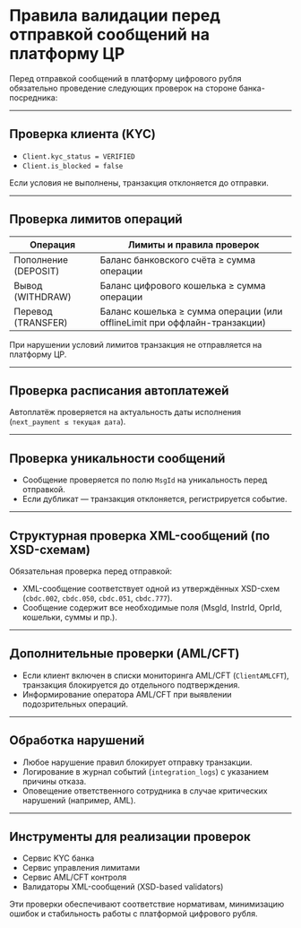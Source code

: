 # Правила валидации перед отправкой сообщений на платформу ЦР

Перед отправкой сообщений в платформу цифрового рубля обязательно проведение следующих проверок на стороне банка-посредника:

---

## Проверка клиента (KYC)

- `Client.kyc_status = VERIFIED`
- `Client.is_blocked = false`

Если условия не выполнены, транзакция отклоняется до отправки.

---

## Проверка лимитов операций

| Операция              | Лимиты и правила проверок                              |
|-----------------------|--------------------------------------------------------|
| Пополнение (DEPOSIT)  | Баланс банковского счёта ≥ сумма операции              |
| Вывод (WITHDRAW)      | Баланс цифрового кошелька ≥ сумма операции             |
| Перевод (TRANSFER)    | Баланс кошелька ≥ сумма операции (или offlineLimit при оффлайн-транзакции) |

При нарушении условий лимитов транзакция не отправляется на платформу ЦР.

---

## Проверка расписания автоплатежей

Автоплатёж проверяется на актуальность даты исполнения (`next_payment ≤ текущая дата`).

---

## Проверка уникальности сообщений

- Сообщение проверяется по полю `MsgId` на уникальность перед отправкой.
- Если дубликат — транзакция отклоняется, регистрируется событие.

---

## Структурная проверка XML-сообщений (по XSD-схемам)

Обязательная проверка перед отправкой:

- XML-сообщение соответствует одной из утверждённых XSD-схем (`cbdc.002`, `cbdc.050`, `cbdc.051`, `cbdc.777`).
- Сообщение содержит все необходимые поля (MsgId, InstrId, OprId, кошельки, суммы и пр.).

---

## Дополнительные проверки (AML/CFT)

- Если клиент включен в списки мониторинга AML/CFT (`ClientAMLCFT`), транзакция блокируется до отдельного подтверждения.
- Информирование оператора AML/CFT при выявлении подозрительных операций.

---

## Обработка нарушений

- Любое нарушение правил блокирует отправку транзакции.
- Логирование в журнал событий (`integration_logs`) с указанием причины отказа.
- Оповещение ответственного сотрудника в случае критических нарушений (например, AML).

---

## Инструменты для реализации проверок

- Сервис KYC банка
- Сервис управления лимитами
- Сервис AML/CFT контроля
- Валидаторы XML-сообщений (XSD-based validators)

Эти проверки обеспечивают соответствие нормативам, минимизацию ошибок и стабильность работы с платформой цифрового рубля.
